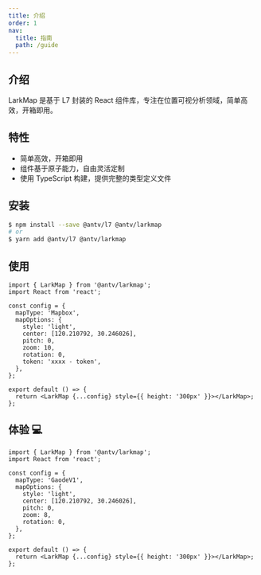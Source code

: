 ```yaml
---
title: 介绍
order: 1
nav:
  title: 指南
  path: /guide
---
```


## 介绍

LarkMap 是基于 L7 封装的 React 组件库，专注在位置可视分析领域，简单高效，开箱即用。

## 特性

- 简单高效，开箱即用
- 组件基于原子能力，自由灵活定制
- 使用 TypeScript 构建，提供完整的类型定义文件

## 安装

```bash
$ npm install --save @antv/l7 @antv/larkmap
# or
$ yarn add @antv/l7 @antv/larkmap
```

## 使用

```tsx | pure
import { LarkMap } from '@antv/larkmap';
import React from 'react';

const config = {
  mapType: 'Mapbox',
  mapOptions: {
    style: 'light',
    center: [120.210792, 30.246026],
    pitch: 0,
    zoom: 10,
    rotation: 0,
    token: 'xxxx - token',
  },
};

export default () => {
  return <LarkMap {...config} style={{ height: '300px' }}></LarkMap>;
};
```

## 体验 💻

```tsx
import { LarkMap } from '@antv/larkmap';
import React from 'react';

const config = {
  mapType: 'GaodeV1',
  mapOptions: {
    style: 'light',
    center: [120.210792, 30.246026],
    pitch: 0,
    zoom: 8,
    rotation: 0,
  },
};

export default () => {
  return <LarkMap {...config} style={{ height: '300px' }}></LarkMap>;
};
```

